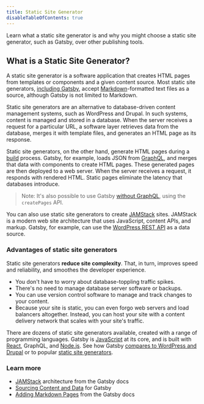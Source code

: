 ```yaml
---
title: Static Site Generator
disableTableOfContents: true
---
```


Learn what a static site generator is and why you might choose a static site generator, such as Gatsby, over other publishing tools.

## What is a Static Site Generator?

A static site generator is a software application that creates HTML pages from templates or components and a given content source. Most static site generators, [including Gatsby](/docs/adding-markdown-pages/), accept [Markdown](https://daringfireball.net/projects/markdown/)-formatted text files as a source, although Gatsby is not limited to Markdown.

Static site generators are an alternative to database-driven content management systems, such as WordPress and Drupal. In such systems, content is managed and stored in a database. When the server receives a request for a particular URL, a software layer retrieves data from the database, merges it with template files, and generates an HTML page as its response.

Static site generators, on the other hand, generate HTML pages during a [build](/docs/glossary/#build) process. Gatsby, for example, loads JSON from [GraphQL](/docs/glossary/graphql), and merges that data with components to create HTML pages. These generated pages are then deployed to a web server. When the server receives a request, it responds with rendered HTML. Static pages eliminate the latency that databases introduce.

> Note: It's also possible to use Gatsby [without GraphQL](/using-gatsby-without-graphql/), using the `createPages` API.

You can also use static site generators to create [JAMStack](/docs/glossary/jamstack.md) sites. JAMStack is a modern web site architecture that uses JavaScript, content APIs, and markup. Gatsby, for example, can use the [WordPress REST API](/sourcing-from-wordpress/) as a data source.

### Advantages of static site generators

Static site generators **reduce site complexity**. That, in turn, improves speed and reliability, and smoothes the developer experience.

- You don't have to worry about database-toppling traffic spikes.
- There's no need to manage database server software or backups.
- You can use version control software to manage and track changes to your content.
- Because your site is static, you can even forgo web servers and load balancers altogether. Instead, you can host your site with a content delivery network that scales with your site's traffic.

There are dozens of static site generators available, created with a range of programming languages. Gatsby is [JavaScript](/glossary#javascript) at its core, and is built with [React](/glossary/react), GraphQL, and [Node.js](/glossary/node/). See how Gatsby [compares to WordPress and Drupal](/features/cms/gatsby-vs-wordpress-vs-drupal) or to popular [static site generators](/features/jamstack/).

### Learn more

- [JAMStack](/docs/glossary/jamstack.md) architecture from the Gatsby docs
- [Sourcing Content and Data](/content-and-data/) for Gatsby
- [Adding Markdown Pages](/docs/adding-markdown-pages/) from the Gatsby docs
